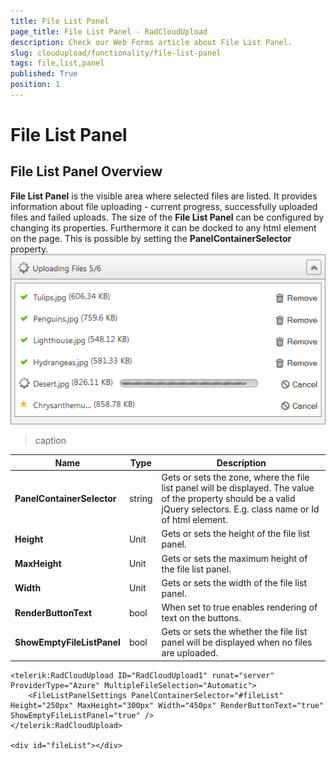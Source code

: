```yaml
---
title: File List Panel
page_title: File List Panel - RadCloudUpload
description: Check our Web Forms article about File List Panel.
slug: cloudupload/functionality/file-list-panel
tags: file,list,panel
published: True
position: 1
---
```


# File List Panel



## File List Panel Overview

**File List Panel** is the visible area where selected files are listed. It provides information about file uploading - current progress, successfully uploaded files and failed uploads. The size of the **File List Panel** can be configured by changing its properties. Furthermore it can be docked to any html element on the page. This is possible by setting the **PanelContainerSelector** property.![cloudupload-panel-section](images/cloudupload-panel-section.png)


>caption  

| Name | Type | Description |
| ------ | ------ | ------ |
| **PanelContainerSelector** |string|Gets or sets the zone, where the file list panel will be displayed. The value of the property should be a valid jQuery selectors. E.g. class name or Id of html element.|
| **Height** |Unit|Gets or sets the height of the file list panel.|
| **MaxHeight** |Unit|Gets or sets the maximum height of the file list panel.|
| **Width** |Unit|Gets or sets the width of the file list panel.|
| **RenderButtonText** |bool|When set to true enables rendering of text on the buttons.|
| **ShowEmptyFileListPanel** |bool|Gets or sets the whether the file list panel will be displayed when no files are uploaded.|

````ASP.NET
<telerik:RadCloudUpload ID="RadCloudUpload1" runat="server" ProviderType="Azure" MultipleFileSelection="Automatic">
	<FileListPanelSettings PanelContainerSelector="#fileList" Height="250px" MaxHeight="300px" Width="450px" RenderButtonText="true" ShowEmptyFileListPanel="true" />
</telerik:RadCloudUpload>

<div id="fileList"></div>
````


